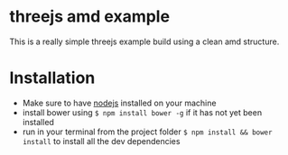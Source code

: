 # threejs amd example

This is a really simple threejs example build using a clean amd structure.

# Installation

- Make sure to have [nodejs](http://nodejs.org/) installed on your machine
- install bower using ``$ npm install bower -g`` if it has not yet been installed 
- run in your terminal from the project folder ``$ npm install && bower install`` to install all the dev dependencies
